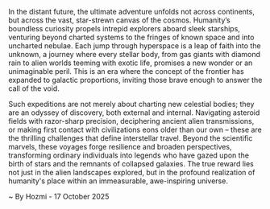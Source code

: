 
In the distant future, the ultimate adventure unfolds not across continents, but across the vast, star-strewn canvas of the cosmos. Humanity’s boundless curiosity propels intrepid explorers aboard sleek starships, venturing beyond charted systems to the fringes of known space and into uncharted nebulae. Each jump through hyperspace is a leap of faith into the unknown, a journey where every stellar body, from gas giants with diamond rain to alien worlds teeming with exotic life, promises a new wonder or an unimaginable peril. This is an era where the concept of the frontier has expanded to galactic proportions, inviting those brave enough to answer the call of the void.

Such expeditions are not merely about charting new celestial bodies; they are an odyssey of discovery, both external and internal. Navigating asteroid fields with razor-sharp precision, deciphering ancient alien transmissions, or making first contact with civilizations eons older than our own – these are the thrilling challenges that define interstellar travel. Beyond the scientific marvels, these voyages forge resilience and broaden perspectives, transforming ordinary individuals into legends who have gazed upon the birth of stars and the remnants of collapsed galaxies. The true reward lies not just in the alien landscapes explored, but in the profound realization of humanity's place within an immeasurable, awe-inspiring universe.

~ By Hozmi - 17 October 2025
